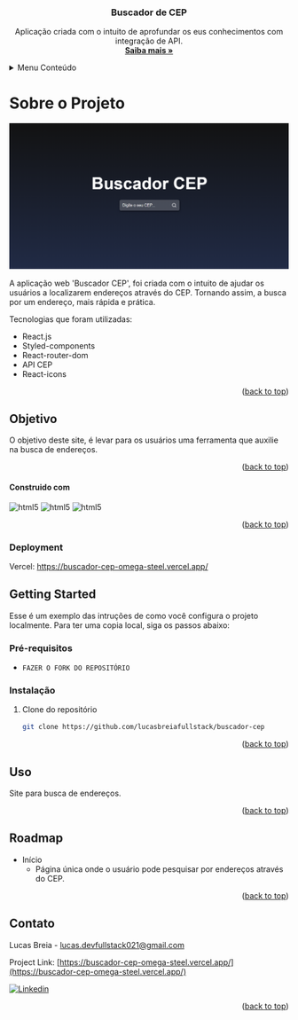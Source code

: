 
<h3 align="center">Buscador de CEP</h3>
<a name="readme-top"></a>

<p align="center">
    Aplicação criada com o intuito de aprofundar os eus conhecimentos com integração de API.
    <br />
    <a href="https://buscador-cep-omega-steel.vercel.app/"><strong>Saiba mais »</strong></a>
    <br />
  </p>
</div>

<!-- TABLE OF CONTENTS -->
<details>
  <summary>Menu Conteúdo</summary>
  <ol>
    <li>
      <a href="#sobre-o-projeto">Sobre o Projeto</a>
      <ul>
        <li><a href="#objetivo">Objetivo</a></li>
      </ul>
    </li>
    <li>
      <a href="#construido-com">Construído com:</a>
      <ul>
        <li><a href="#deployment">Deployment</a></li>
        <li><a href="#getting-started">Getting Started</a></li>
      </ul>
    </li>
    <li><a href="#uso">Uso</a></li>
    <li><a href="#roadmap">Roadmap</a></li>
    <li><a href="#contato">Contato</a></li>
  </ol>
</details>

<!-- ABOUT THE PROJECT-->
# **Sobre o Projeto**

[![Product Name Screen Shot][product-screenshot]](www.exemplo.com)

A aplicação web 'Buscador CEP', foi criada com o intuito de ajudar os usuários a localizarem endereços através do CEP. Tornando assim, a busca por um endereço, mais rápida e prática.

Tecnologias que foram utilizadas:

- React.js
- Styled-components
- React-router-dom
- API CEP
- React-icons

<p align="right">(<a href="#readme-top">back to top</a>)</p>

<!-- GOAL-->
## **Objetivo**
O objetivo deste site, é levar para os usuários uma ferramenta que auxilie na busca de endereços.

<p align="right">(<a href="#readme-top">back to top</a>)</p>

<!-- BUILD WITH -->
#### **Construido com**

 <img 
    alt="html5" src="https://img.shields.io/badge/React-20232A?style=for-the-badge&logo=react&logoColor=61DAFB" />
    <img 
    alt="html5" src="https://img.shields.io/badge/Material--UI-0081CB?style=for-the-badge&logo=material-ui&logoColor=white" />
    <img 
    alt="html5" src="https://img.shields.io/badge/styled--components-DB7093?style=for-the-badge&logo=styled-components&logoColor=white" />

<p align="right">(<a href="#readme-top">back to top</a>)</p>

<!-- DEPLOYMENT -->
### **Deployment**

Vercel:
https://buscador-cep-omega-steel.vercel.app/

<!-- GETTING STARTED -->
## Getting Started 

Esse é um exemplo das intruções de como você configura o projeto localmente.
Para ter uma copia local, siga os passos abaixo:

### Pré-requisitos

* ```FAZER O FORK DO REPOSITÓRIO```

### Instalação

1. Clone do repositório
   ```sh
   git clone https://github.com/lucasbreiafullstack/buscador-cep
   ```


<p align="right">(<a href="#readme-top">back to top</a>)</p>

<!-- USAGE -->
## Uso

Site para busca de endereços.

<p align="right">(<a href="#readme-top">back to top</a>)</p>

<!-- ROADMAP -->
## Roadmap

-  Início
	* Página única onde o usuário pode pesquisar por endereços através do CEP. 


<p align="right">(<a href="#readme-top">back to top</a>)</p>

<!-- CONTACT -->
## Contato

Lucas Breia  - lucas.devfullstack021@gmail.com

Project Link: [https://buscador-cep-omega-steel.vercel.app/](https://buscador-cep-omega-steel.vercel.app/)
<br/>

[![Linkedin](https://img.shields.io/badge/linkedin-%230A66C2.svg?&style=for-the-badge&logo=linkedin&logoColor=white&link=https://www.linkedin.com/in/andrejaques/)](https://www.linkedin.com/in/lucas-breia/)

<p align="right">(<a href="#readme-top">back to top</a>)</p>

<!-- MARKDOWN LINKS & IMAGES -->
<!-- https://www.markdownguide.org/basic-syntax/#reference-style-links -->
[contributors-shield]: https://github.com/lucasbreiafullstack/controle-financeiro/settings/codespaces
[contributors-url]: https://github.com/lucasbreiafullstack/controle-financeiro/settings/codespaces
[forks-shield]: https://github.com/lucasbreiafullstack/controle-financeiro/settings/codespaces
[forks-url]: https://github.com/lucasbreiafullstack/controle-financeiro/settings/codespaces
[stars-shield]: https://github.com/lucasbreiafullstack/controle-financeiro/settings/codespaces
[stars-url]: https://github.com/lucasbreiafullstack/controle-financeiro/settings/codespaces
[issues-shield]: https://github.com/lucasbreiafullstack/controle-financeiro/settings/codespaces
[issues-url]: https://github.com/lucasbreiafullstack/controle-financeiro
[license-shield]: https://github.com/lucasbreiafullstack
[license-url]: https://github.com/lucasbreiafullstack/controle-financeiro/settings/codespaces
[linkedin-shield]: https://img.shields.io/badge/-LinkedIn-black.svg?style=for-the-badge&logo=linkedin&colorB=555
[linkedin-url]: https://www.linkedin.com/in/lucas-breia/
[product-screenshot]: /src/img/Captura%20de%20Tela%20(12).png
[Next.js]: https://img.shields.io/badge/next.js-000000?style=for-the-badge&logo=nextdotjs&logoColor=white
[Next-url]: https://nextjs.org/
[React.js]: https://img.shields.io/badge/React-20232A?style=for-the-badge&logo=react&logoColor=61DAFB
[HTML-url]: https://img.shields.io/badge/HTML5-E34F26?style=for-the-badge&logo=html5&logoColor=white
[Vue.js]: https://img.shields.io/badge/Vue.js-35495E?style=for-the-badge&logo=vuedotjs&logoColor=4FC08D
[Vue-url]: https://vuejs.org/
[Angular.io]: https://img.shields.io/badge/Angular-DD0031?style=for-the-badge&logo=angular&logoColor=white
[Angular-url]: https://angular.io/
[Svelte.dev]: https://img.shields.io/badge/Svelte-4A4A55?style=for-the-badge&logo=svelte&logoColor=FF3E00
[Svelte-url]: https://svelte.dev/
[Laravel.com]: https://img.shields.io/badge/Laravel-FF2D20?style=for-the-badge&logo=laravel&logoColor=white
[Laravel-url]: https://laravel.com
[Bootstrap.com]: https://img.shields.io/badge/Bootstrap-563D7C?style=for-the-badge&logo=bootstrap&logoColor=white
[Bootstrap-url]: https://getbootstrap.com
[JQuery.com]: https://img.shields.io/badge/jQuery-0769AD?style=for-the-badge&logo=jquery&logoColor=white
[JQuery-url]: https://jquery.com
[Styled-components]:https://img.shields.io/badge/styled--components-DB7093?style=for-the-badge&logo=styled-components&logoColor=white
[Styled-url]: https://www.styled-components.com/
[Chakra-UI]: https://img.shields.io/static/v1?style=for-the-badge&message=Chakra+UI&color=319795&logo=Chakra+UI&logoColor=FFFFFF&label=
[Chakra-url]: https://chakra-ui.com/getting-started
